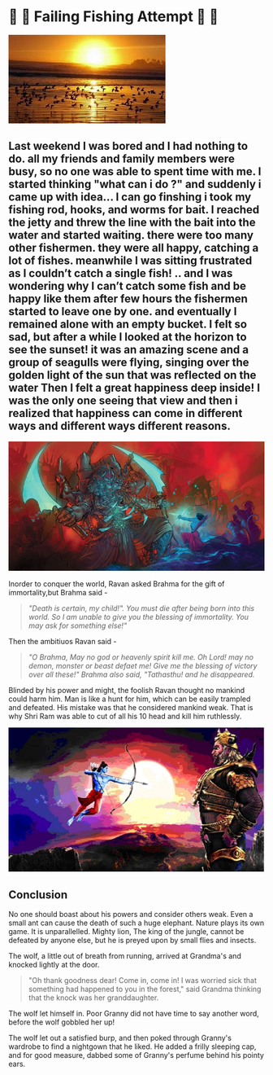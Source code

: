 # :tropical_fish: :flipper:   Failing Fishing Attempt :shark: :tropical_fish:
![MY foto](th(2).jpg)
## Last weekend I was bored and I had nothing to do. all my friends and family members were busy, so no one was able to spent time with me. I started thinking "what can i do ?" and suddenly i came up with idea... I can go finshing i  took my fishing rod, hooks, and worms for bait. I reached the jetty and threw the line with the bait into the water and started waiting. there were too many other fishermen. they were all happy, catching a lot of fishes. meanwhile I was sitting frustrated as I couldn’t catch a single fish! .. and I was wondering why I can’t catch some fish and be happy like them after few hours the fishermen started to leave one by one. and eventually I remained alone with an empty bucket. I felt so sad, but after a while I looked at the horizon to see the sunset! it was an amazing scene and a group of seagulls were flying, singing over the golden light of the sun that was reflected on the water Then I felt a great happiness deep inside! I was the only one seeing that view and then i realized that happiness can come in different ways and different ways different reasons.

![10-headed-Ravan-and-Shri-Ram-fighting.jpg](10-headed-Ravan-and-Shri-Ram-fighting.jpg)

Inorder to conquer the world, Ravan asked Brahma for the gift of immortality,but Brahma said -
>*"Death is certain, my  child!". You must die after being born into this world. So I am unable to give you the blessing of immortality. You may ask for something else!"*

Then the ambitiuos Ravan said -
>*"O Brahma, May no god or heavenly spirit kill me. Oh Lord! may no demon, monster or beast defaet me! Give me the blessing of victory over all these!" Brahma also said, "Tathasthu! and he disappeared.*

Blinded by his power and might, the foolish Ravan thought no mankind could harm him. Man is like a hunt for him, which can be easily trampled and defeated. His mistake was that he considered mankind weak. That is why Shri Ram was able to cut of all his 10 head and kill him ruthlessly.

![Ram-aiming-to-kill-ravan.jpg](Ram-aiming-to-kill-ravan.jpg)

## Conclusion
No one should boast about his powers and consider others weak. Even a small ant can cause the death of such a huge elephant. Nature plays its own game. It is unparallelled. Mighty lion, The king of the jungle, cannot be defeated by anyone else, but he is preyed  upon by small flies and insects.

The wolf, a little out of breath from running, arrived at Grandma's and knocked lightly at the door.

> "Oh thank goodness dear!  Come in, come in!  I was worried sick that something had happened to you in the forest," said Grandma thinking that the knock was her granddaughter.

The wolf let himself in.  Poor Granny did not have time to say another word, before the wolf gobbled her up!

The wolf let out a satisfied burp, and then poked through Granny's wardrobe to find a nightgown that he liked.  He added a frilly sleeping cap, and for good measure, dabbed some of Granny's perfume behind his pointy ears.